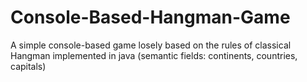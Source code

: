# Console-Based-Hangman-Game

A simple console-based game losely based on the rules of classical Hangman implemented in java (semantic fields: continents, countries, capitals) 
